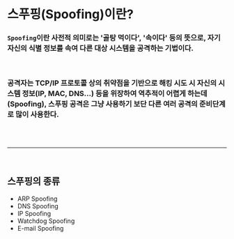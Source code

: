 # **스푸핑(Spoofing)이란?**

### `Spoofing`이란 사전적 의미로는 '골탕 먹이다', '속이다' 등의 뜻으로, **자기 자신의 식별 정보를 속여 다른 대상 시스템을 공격**하는 기법이다.

<br>

###  공격자는 TCP/IP 프로토콜 상의 취약점을 기반으로 해킹 시도 시 자신의 시스템 정보(IP, MAC, DNS...) 등을 위장하여 역추적이 어렵게 하는데(Spoofing), 스푸핑 공격은 그냥 사용하기 보단 다른 **여러 공격의 준비단계로 많이 사용**한다.

<br>
<br>

- - -

<br>

## **스푸핑의 종류**

+ ARP Spoofing
+ DNS Spoofing
+ IP Spoofing
+ Watchdog Spoofing
+ E-mail Spoofing